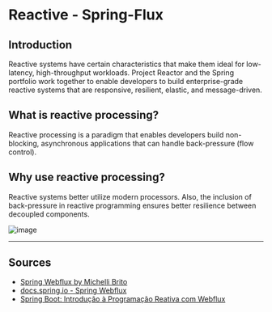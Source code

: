 # Reactive - Spring-Flux



## Introduction

<p>Reactive systems have certain characteristics that make them ideal for low-latency, high-throughput workloads. 
Project Reactor and the Spring portfolio work together to enable developers to build enterprise-grade reactive systems that are responsive, resilient, elastic, and message-driven.</p>

## What is reactive processing?
<p>Reactive processing is a paradigm that enables developers build non-blocking, asynchronous applications that can handle back-pressure (flow control).</p>

## Why use reactive processing?
<p>Reactive systems better utilize modern processors. Also, the inclusion of back-pressure in reactive programming ensures better resilience between decoupled components.</p>


![image](https://spring.io/images/diagram-reactive-dark-31d740ed8e454af5f1b8d55ae716525d.svg)

<hr/>



## Sources

<ul>
  <li><a href="https://www.youtube.com/watch?v=jW1YdAb3GZo&list=PL8iIphQOyG-CyD9uuRTMiqxEut5QAKHga&index=1">Spring Webflux by Michelli Brito</li>
    <li><a href="https://docs.spring.io/spring-framework/docs/current/reference/html/web-reactive.html">docs.spring.io - Spring Webflux </li>
      <li><a href="https://atitudereflexiva.wordpress.com/2020/12/08/spring-boot-introducao-a-programacao-reativa-com-webflux/">Spring Boot: Introdução à Programação Reativa com Webflux</li>
</ul>
